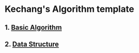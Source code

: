 # Kechang's Algorithm template

## 1. [Basic Algorithm](https://github.com/kechangdev/Kechang-s-Algorithm-template/tree/main/Basic%20Algorithm)

## 2. [Data Structure](https://github.com/kechangdev/Kechang-s-Algorithm-template/tree/main/Data%20Structure)
